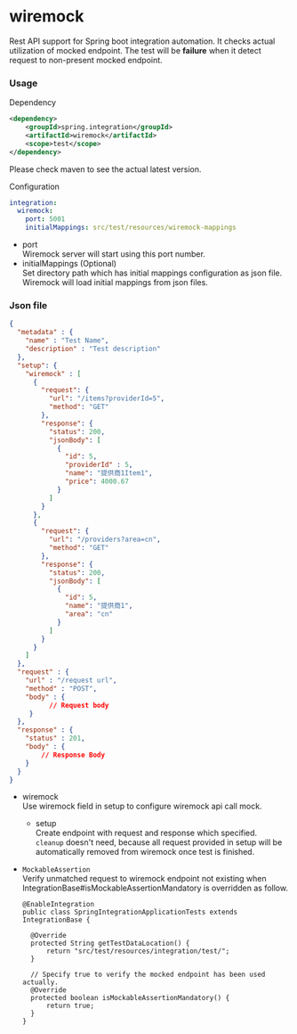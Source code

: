 wiremock
=====
Rest API support for Spring boot integration automation. 
It checks actual utilization of mocked endpoint.
The test will be **failure** when it detect request to non-present mocked endpoint.

### Usage
Dependency
```xml
<dependency>
    <groupId>spring.integration</groupId>
    <artifactId>wiremock</artifactId>
    <scope>test</scope>
</dependency>
```
Please check maven to see the actual latest version.

Configuration
```yml
integration:
  wiremock:
    port: 5001
    initialMappings: src/test/resources/wiremock-mappings
```
* port  
  Wiremock server will start using this port number.
* initialMappings (Optional)  
  Set directory path which has initial mappings configuration as json file.  
  Wiremock will load initial mappings from json files.  

### Json file

```json
{
  "metadata" : {
    "name" : "Test Name",
    "description" : "Test description"
  },
  "setup": {
    "wiremock" : [
      {
        "request": {
          "url": "/items?providerId=5",
          "method": "GET"
        },
        "response": {
          "status": 200,
          "jsonBody": [
            {
              "id": 5,
              "providerId" : 5,
              "name": "提供商1Item1",
              "price": 4000.67
            }
          ]
        }
      },
      {
        "request": {
          "url": "/providers?area=cn",
          "method": "GET"
        },
        "response": {
          "status": 200,
          "jsonBody": [
            {
              "id": 5,
              "name": "提供商1",
              "area": "cn"
            }
          ]
        }
      }
    ]
  },
  "request" : {
    "url" : "/request url",
    "method" : "POST",
    "body" : {
          // Request body
     }
  },
  "response" : {
    "status" : 201,
    "body" : {
        // Response Body
    }
  }
}
```
* wiremock  
  Use wiremock field in setup to configure wiremock api call mock.  
  * setup  
    Create endpoint with request and response which specified.  
    `cleanup` doesn't need, because all request provided in setup will be automatically removed from wiremock once test is finished.
    

* `MockableAssertion`  
  Verify unmatched request to wiremock endpoint not existing when IntegrationBase#isMockableAssertionMandatory is overridden as follow.  
  ```
  @EnableIntegration
  public class SpringIntegrationApplicationTests extends IntegrationBase {
  
  	@Override
  	protected String getTestDataLocation() {
  		return "src/test/resources/integration/test/";
  	}
  
  	// Specify true to verify the mocked endpoint has been used actually.    
  	@Override
  	protected boolean isMockableAssertionMandatory() {
  		return true;
  	}
  }
  ```
